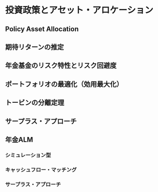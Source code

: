 # 投資政策とアセット・アロケーション

## Policy Asset Allocation

## 期待リターンの推定
## 年金基金のリスク特性とリスク回避度

## ポートフォリオの最適化（効用最大化）

## トービンの分離定理

## サープラス・アプローチ

## 年金ALM

### シミュレーション型
### キャッシュフロー・マッチング
### サープラス・アプローチ
